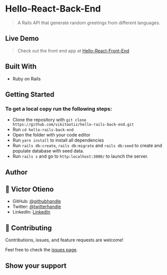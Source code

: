 # Hello-React-Back-End
> A Rails API that generate random greetings from different languages.

## Live Demo
> Check out the front end app at  [Hello-React-Front-End](https://github.com/vikitaotiz/hello-react-front-end)
## Built With

- Ruby on Rails

## Getting Started

### To get a local copy run the following steps:

- Clone the repository with `git clone https://github.com/vikitaotiz/hello-rails-back-end.git`
- Run `cd hello-rails-back-end`
- Open the folder with your code editor
- Run `yarn install` to install all dependencies
- Run `rails db:create`, `rails db:migrate` and `rails db:seed` to create and populate database with seed data.
- Run `rails s` and go to `http:localhost:3000/` to launch the server.

## Author

## 👤 **Victor Otieno**

- GitHub: [@githubhandle](https://github.com/vikitaotiz)
- Twitter: [@twitterhandle](https://twitter.com/victoro29641869)
- LinkedIn: [LinkedIn](https://www.linkedin.com/in/victor-otieno-oluoch/)

## 🤝 Contributing

Contributions, issues, and feature requests are welcome!

Feel free to check the [issues page](https://github.com/vikitaotiz/hello-rails-back-end/issues).

## Show your support
